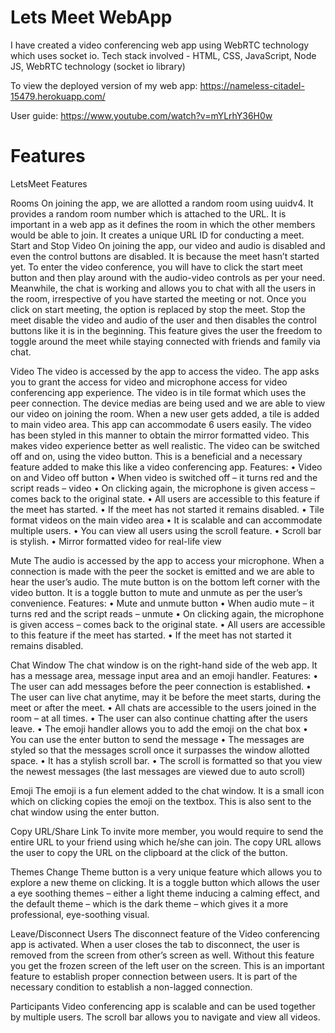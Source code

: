 # Lets Meet WebApp

I have created a video conferencing web app using WebRTC technology which uses socket io. 
Tech stack involved - HTML, CSS, JavaScript, Node JS, WebRTC technology (socket io library)

To view the deployed version of my web app:
https://nameless-citadel-15479.herokuapp.com/

User guide:
https://www.youtube.com/watch?v=mYLrhY36H0w

# Features
LetsMeet Features

Rooms
On joining the app, we are allotted a random room using uuidv4. It provides a random room number which is attached to the URL. It is important in a web app as it defines the room in which the other members would be able to join. It creates a unique URL ID for conducting a meet.
Start and Stop Video
On joining the app, our video and audio is disabled and even the control buttons are disabled. It is because the meet hasn’t started yet. To enter the video conference, you will have to click the start meet button and then play around with the audio-video controls as per your need. 
Meanwhile, the chat is working and allows you to chat with all the users in the room, irrespective of you have started the meeting or not.
Once you click on start meeting, the option is replaced by stop the meet. Stop the meet disable the video and audio of the user and then disables the control buttons like it is in the beginning.
This feature gives the user the freedom to toggle around the meet while staying connected with friends and family via chat.
 
Video
The video is accessed by the app to access the video. The app asks you to grant the access for video and microphone access for video conferencing app experience.
The video is in tile format which uses the peer connection. The device medias are being used and we are able to view our video on joining the room. 
When a new user gets added, a tile is added to main video area. This app can accommodate 6 users easily. The video has been styled in this manner to obtain the mirror formatted video. This makes video experience better as well realistic. 
The video can be switched off and on, using the video button. This is a beneficial and a necessary feature added to make this like a video conferencing app.
Features:
•	Video on and Video off button
•	When video is switched off – it turns red and the script reads – video 
•	On clicking again, the microphone is given access – comes back to the original state.
•	All users are accessible to this feature if the meet has started.
•	If the meet has not started it remains disabled.
•	Tile format videos on the main video area
•	It is scalable and can accommodate multiple users.
•	You can view all users using the scroll feature.
•	Scroll bar is stylish.
•	Mirror formatted video for real-life view

Mute
The audio is accessed by the app to access your microphone. When a connection is made with the peer the socket is emitted and we are able to hear the user’s audio.
The mute button is on the bottom left corner with the video button. It is a toggle button to mute and unmute as per the user’s convenience.
Features:
•	Mute and unmute button
•	When audio mute – it turns red and the script reads – unmute
•	On clicking again, the microphone is given access – comes back to the original state.
•	All users are accessible to this feature if the meet has started.
•	If the meet has not started it remains disabled.

Chat Window
The chat window is on the right-hand side of the web app. It has a message area, message input area and an emoji handler.
Features:
•	The user can add messages before the peer connection is established. 
•	The user can live chat anytime, may it be before the meet starts, during the meet or after the meet.
•	All chats are accessible to the users joined in the room – at all times.
•	The user can also continue chatting after the users leave.
•	The emoji handler allows you to add the emoji on the chat box
•	You can use the enter button to send the message
•	The messages are styled so that the messages scroll once it surpasses the window allotted space.
•	It has a stylish scroll bar.
•	The scroll is formatted so that you view the newest messages (the last messages are viewed due to auto scroll)

Emoji
The emoji is a fun element added to the chat window. It is a small icon which on clicking copies the emoji on the textbox. 
This is also sent to the chat window using the enter button. 

Copy URL/Share Link
To invite more member, you would require to send the entire URL to your friend using which he/she can join.
The copy URL allows the user to copy the URL on the clipboard at the click of the button.

Themes Change
Theme button is a very unique feature which allows you to explore a new theme on clicking.
It is a toggle button which allows the user a eye soothing themes – either a light theme inducing a calming effect, and the default theme – which is the dark theme – which gives it a more professional, eye-soothing visual.

Leave/Disconnect Users
The disconnect feature of the Video conferencing app is activated. When a user closes the tab to disconnect, the user is removed from the screen from other’s screen as well. Without this feature you get the frozen screen of the left user on the screen. 
This is an important feature to establish proper connection between users. It is part of the necessary condition to establish a non-lagged connection.

Participants
Video conferencing app is scalable and can be used together by multiple users. The scroll bar allows you to navigate and view all videos. 
